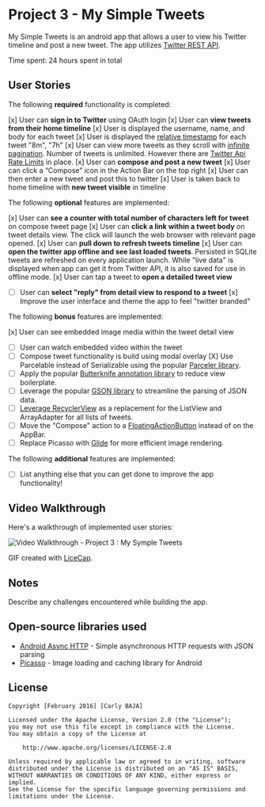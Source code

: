 # Project 3 - My Simple Tweets

My Simple Tweets is an android app that allows a user to view his Twitter timeline and post a new tweet. The app utilizes [Twitter REST API](https://dev.twitter.com/rest/public).

Time spent: 24 hours spent in total

## User Stories

The following **required** functionality is completed:

 [x]	User can **sign in to Twitter** using OAuth login
 [x]	User can **view tweets from their home timeline**
   [x] User is displayed the username, name, and body for each tweet
   [x] User is displayed the [relative timestamp](https://gist.github.com/nesquena/f786232f5ef72f6e10a7) for each tweet "8m", "7h"
   [x] User can view more tweets as they scroll with [infinite pagination](http://guides.codepath.com/android/Endless-Scrolling-with-AdapterViews-and-RecyclerView). Number of tweets is unlimited.
    However there are [Twitter Api Rate Limits](https://dev.twitter.com/rest/public/rate-limiting) in place.
   [x] User can **compose and post a new tweet**
    [x] User can click a “Compose” icon in the Action Bar on the top right
    [x] User can then enter a new tweet and post this to twitter
    [x] User is taken back to home timeline with **new tweet visible** in timeline

The following **optional** features are implemented:

  [x] User can **see a counter with total number of characters left for tweet** on compose tweet page
  [x] User can **click a link within a tweet body** on tweet details view. The click will launch the web browser with relevant page opened.
  [x] User can **pull down to refresh tweets timeline**
  [x] User can **open the twitter app offline and see last loaded tweets**. Persisted in SQLite tweets are refreshed on every application launch. While "live data" is displayed when app can get it from Twitter API, it is also saved for use in offline mode.
  [x] User can tap a tweet to **open a detailed tweet view**
* [ ] User can **select "reply" from detail view to respond to a tweet**
  [x] Improve the user interface and theme the app to feel "twitter branded"

The following **bonus** features are implemented:

  [x] User can see embedded image media within the tweet detail view
* [ ] User can watch embedded video within the tweet
* [ ] Compose tweet functionality is build using modal overlay
  [X] Use Parcelable instead of Serializable using the popular [Parceler library](http://guides.codepath.com/android/Using-Parceler).
* [ ] Apply the popular [Butterknife annotation library](http://guides.codepath.com/android/Reducing-View-Boilerplate-with-Butterknife) to reduce view boilerplate.
* [ ] Leverage the popular [GSON library](http://guides.codepath.com/android/Using-Android-Async-Http-Client#decoding-with-gson-library) to streamline the parsing of JSON data.
* [ ] [Leverage RecyclerView](http://guides.codepath.com/android/Using-the-RecyclerView) as a replacement for the ListView and ArrayAdapter for all lists of tweets.
* [ ] Move the "Compose" action to a [FloatingActionButton](https://github.com/codepath/android_guides/wiki/Floating-Action-Buttons) instead of on the AppBar.
* [ ] Replace Picasso with [Glide](http://inthecheesefactory.com/blog/get-to-know-glide-recommended-by-google/en) for more efficient image rendering.

The following **additional** features are implemented:

* [ ] List anything else that you can get done to improve the app functionality!

## Video Walkthrough 

Here's a walkthrough of implemented user stories:

<img src='https://github.com/cbaja/MySimpleTweets/blob/master/My%20Simple%20Tweets-1.gif' title='Video Walkthrough - Project 3 : My Symple Tweets' width='' alt='Video Walkthrough - Project 3 : My Symple Tweets' />

GIF created with [LiceCap](http://www.cockos.com/licecap/).

## Notes

Describe any challenges encountered while building the app.

## Open-source libraries used

- [Android Async HTTP](https://github.com/loopj/android-async-http) - Simple asynchronous HTTP requests with JSON parsing
- [Picasso](http://square.github.io/picasso/) - Image loading and caching library for Android

## License

    Copyright [February 2016] [Carly BAJA]

    Licensed under the Apache License, Version 2.0 (the "License");
    you may not use this file except in compliance with the License.
    You may obtain a copy of the License at

        http://www.apache.org/licenses/LICENSE-2.0

    Unless required by applicable law or agreed to in writing, software
    distributed under the License is distributed on an "AS IS" BASIS,
    WITHOUT WARRANTIES OR CONDITIONS OF ANY KIND, either express or implied.
    See the License for the specific language governing permissions and
    limitations under the License.

